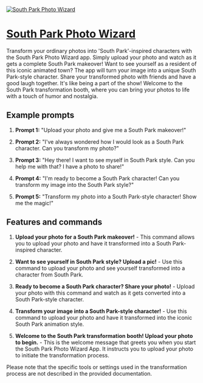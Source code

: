 [![South Park Photo Wizard](https://files.oaiusercontent.com/file-QtmDaa4HBBlx3SeiGzsbTs4R?se=2123-10-18T16%3A09%3A57Z&sp=r&sv=2021-08-06&sr=b&rscc=max-age%3D31536000%2C%20immutable&rscd=attachment%3B%20filename%3D2f6c897d-1e9c-4c74-ad0b-392dc4f95e33.png&sig=ZGK/XdxHA8ahv01a%2B1i6R8Fq6TYNEapCrdZkYBSAbsU%3D)](https://chat.openai.com/g/g-Q4BVrfj5O-south-park-photo-wizard)

# [South Park Photo Wizard](https://chat.openai.com/g/g-Q4BVrfj5O-south-park-photo-wizard)

Transform your ordinary photos into 'South Park'-inspired characters with the South Park Photo Wizard app. Simply upload your photo and watch as it gets a complete South Park makeover! Want to see yourself as a resident of this iconic animated town? The app will turn your image into a unique South Park-style character. Share your transformed photo with friends and have a good laugh together. It's like being a part of the show! Welcome to the South Park transformation booth, where you can bring your photos to life with a touch of humor and nostalgia.

## Example prompts

1. **Prompt 1:** "Upload your photo and give me a South Park makeover!"

2. **Prompt 2:** "I've always wondered how I would look as a South Park character. Can you transform my photo?"

3. **Prompt 3:** "Hey there! I want to see myself in South Park style. Can you help me with that? I have a photo to share!"

4. **Prompt 4:** "I'm ready to become a South Park character! Can you transform my image into the South Park style?"

5. **Prompt 5:** "Transform my photo into a South Park-style character! Show me the magic!"

## Features and commands

1. **Upload your photo for a South Park makeover!** - This command allows you to upload your photo and have it transformed into a South Park-inspired character.

2. **Want to see yourself in South Park style? Upload a pic!** - Use this command to upload your photo and see yourself transformed into a character from South Park.

3. **Ready to become a South Park character? Share your photo!** - Upload your photo with this command and watch as it gets converted into a South Park-style character.

4. **Transform your image into a South Park-style character!** - Use this command to upload your photo and have it transformed into the iconic South Park animation style.

5. **Welcome to the South Park transformation booth! Upload your photo to begin.** - This is the welcome message that greets you when you start the South Park Photo Wizard App. It instructs you to upload your photo to initiate the transformation process.

Please note that the specific tools or settings used in the transformation process are not described in the provided documentation.